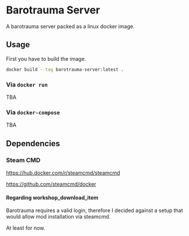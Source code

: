 # Barotrauma Server

A barotrauma server packed as a linux docker image.

## Usage

First you have to build the image.

```bash
docker build --tag barotrauma-server:latest .
```

### Via `docker run`

TBA

### Via `docker-compose`

TBA

## Dependencies

### Steam CMD

https://hub.docker.com/r/steamcmd/steamcmd

https://github.com/steamcmd/docker

#### Regarding workshop_download_item

Barotrauma requires a valid login, therefore I decided against a setup that would allow mod installation via steamcmd.

At least for now.